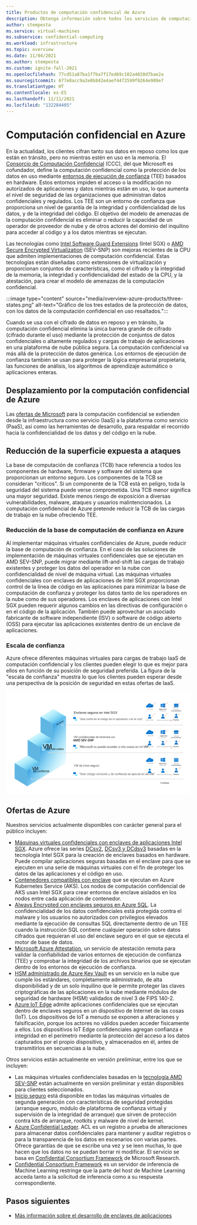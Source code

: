 ```yaml
---
title: Productos de computación confidencial de Azure
description: Obtenga información sobre todos los servicios de computación confidencial que proporciona Azure.
author: stempesta
ms.service: virtual-machines
ms.subservice: confidential-computing
ms.workload: infrastructure
ms.topic: overview
ms.date: 11/04/2021
ms.author: stempesta
ms.custom: ignite-fall-2021
ms.openlocfilehash: 77cd51a87ba1f7ba7f17ed69c102a4020d7bae2a
ms.sourcegitcommit: 677e8acc9a2e8b842e4aef4472599f9264e989e7
ms.translationtype: HT
ms.contentlocale: es-ES
ms.lasthandoff: 11/11/2021
ms.locfileid: "132284405"
---
```

# <a name="confidential-computing-on-azure"></a>Computación confidencial en Azure

En la actualidad, los clientes cifran tanto sus datos en reposo como los que están en tránsito, pero no mientras estén en uso en la memoria. El [Consorcio de Computación Confidencial](https://confidentialcomputing.io/) (CCC), del que Microsoft es cofundador, define la computación confidencial como la protección de los datos en uso mediante [entornos de ejecución de confianza](https://en.wikipedia.org/wiki/Trusted_execution_environment) (TEE) basados en hardware. Estos entornos impiden el acceso o la modificación no autorizados de aplicaciones y datos mientras están en uso, lo que aumenta el nivel de seguridad de las organizaciones que administran datos confidenciales y regulados. Los TEE son un entorno de confianza que proporciona un nivel de garantía de la integridad y confidencialidad de los datos, y de la integridad del código. El objetivo del modelo de amenazas de la computación confidencial es eliminar o reducir la capacidad de un operador de proveedor de nube y de otros actores del dominio del inquilino para acceder al código y a los datos mientras se ejecutan.

Las tecnologías como [Intel Software Guard Extensions](https://www.intel.com.au/content/www/au/en/architecture-and-technology/software-guard-extensions-enhanced-data-protection.html) (Intel SGX) o [AMD Secure Encrypted Virtualization](https://www.amd.com/en/processors/amd-secure-encrypted-virtualization) (SEV-SNP) son mejoras recientes de la CPU que admiten implementaciones de computación confidencial. Estas tecnologías están diseñadas como extensiones de virtualización y proporcionan conjuntos de características, como el cifrado y la integridad de la memoria, la integridad y confidencialidad del estado de la CPU, y la atestación, para crear el modelo de amenazas de la computación confidencial.

:::image type="content" source="media/overview-azure-products/three-states.png" alt-text="Gráfico de los tres estados de la protección de datos, con los datos de la computación confidencial en uso resaltados.":::

Cuando se usa con el cifrado de datos en reposo y en tránsito, la computación confidencial elimina la única barrera grande de cifrado (cifrado durante el uso) mediante la protección de conjuntos de datos confidenciales o altamente regulados y cargas de trabajo de aplicaciones en una plataforma de nube pública segura. La computación confidencial va más allá de la protección de datos genérica. Los entornos de ejecución de confianza también se usan para proteger la lógica empresarial propietaria, las funciones de análisis, los algoritmos de aprendizaje automático o aplicaciones enteras.

## <a name="navigating-azure-confidential-computing"></a>Desplazamiento por la computación confidencial de Azure

Las [ofertas de Microsoft](https://aka.ms/azurecc) para la computación confidencial se extienden desde la infraestructura como servicio (IaaS) a la plataforma como servicio (PaaS), así como las herramientas de desarrollo, para respaldar el recorrido hacia la confidencialidad de los datos y del código en la nube.

## <a name="reducing-the-attack-surface"></a>Reducción de la superficie expuesta a ataques
La base de computación de confianza (TCB) hace referencia a todos los componentes de hardware, firmware y software del sistema que proporcionan un entorno seguro. Los componentes de la TCB se consideran "críticos". Si un componente de la TCB está en peligro, toda la seguridad del sistema puede verse comprometida. Una TCB menor significa una mayor seguridad. Existe menos riesgo de exposición a diversas vulnerabilidades, malware, ataques y usuarios malintencionados. La computación confidencial de Azure pretende reducir la TCB de las cargas de trabajo en la nube ofreciendo TEE. 

### <a name="reducing-your-tcb-in-azure"></a>Reducción de la base de computación de confianza en Azure

Al implementar máquinas virtuales confidenciales de Azure, puede reducir la base de computación de confianza. En el caso de las soluciones de implementación de máquinas virtuales confidenciales que se ejecutan en AMD SEV-SNP, puede migrar mediante lift-and-shift las cargas de trabajo existentes y proteger los datos del operador en la nube con confidencialidad de nivel de máquina virtual. Las máquinas virtuales confidenciales con enclaves de aplicaciones de Intel SGX proporcionan control de la línea de código en las aplicaciones para minimizar la base de computación de confianza y proteger los datos tanto de los operadores en la nube como de sus operadores.  Los enclaves de aplicaciones con Intel SGX pueden requerir algunos cambios en las directivas de configuración o en el código de la aplicación.  También puede aprovechar un asociado fabricante de software independiente (ISV) o software de código abierto (OSS) para ejecutar las aplicaciones existentes dentro de un enclave de aplicaciones. 

### <a name="trust-ladder"></a>Escala de confianza

Azure ofrece diferentes máquinas virtuales para cargas de trabajo IaaS de computación confidencial y los clientes pueden elegir lo que es mejor para ellos en función de su posición de seguridad preferida. La figura de la "escala de confianza" muestra lo que los clientes pueden esperar desde una perspectiva de la posición de seguridad en estas ofertas de IaaS.

![Captura de pantalla de la escala de confianza de Azure, en la que se muestran enclaves con Intel SGX en la parte superior.](media/overview-azure-products/trust-ladder.png)

## <a name="azure-offerings"></a>Ofertas de Azure

Nuestros servicios actualmente disponibles con carácter general para el público incluyen:

- [Máquinas virtuales confidenciales con enclaves de aplicaciones Intel SGX](confidential-computing-enclaves.md). Azure ofrece las series [DCsv2](../virtual-machines/dcv2-series.md), [DCsv3 y DCdsv3](../virtual-machines/dcv3-series.md) basadas en la tecnología Intel SGX para la creación de enclaves basados en hardware. Puede compilar aplicaciones seguras basadas en el enclave para que se ejecuten en una serie de máquinas virtuales con el fin de proteger los datos de las aplicaciones y el código en uso.
- [Contenedores compatibles con enclave](enclave-aware-containers.md) que se ejecutan en Azure Kubernetes Service (AKS). Los nodos de computación confidencial de AKS usan Intel SGX para crear entornos de enclave aislados en los nodos entre cada aplicación de contenedor.
- [Always Encrypted con enclaves seguros en Azure SQL](/sql/relational-databases/security/encryption/always-encrypted-enclaves). La confidencialidad de los datos confidenciales está protegida contra el malware y los usuarios no autorizados con privilegios elevados mediante la ejecución de consultas SQL directamente dentro de un TEE cuando la instrucción SQL contiene cualquier operación sobre datos cifrados que requieran el uso del enclave seguro en el que se ejecuta el motor de base de datos.
- [Microsoft Azure Attestation](../attestation/overview.md), un servicio de atestación remota para validar la confiabilidad de varios entornos de ejecución de confianza (TEE) y comprobar la integridad de los archivos binarios que se ejecutan dentro de los entornos de ejecución de confianza.
- [HSM administrado de Azure Key Vault](/azure/key-vault/managed-hsm/) es un servicio en la nube que cumple los estándares, completamente administrado, de alta disponibilidad y de un solo inquilino que le permite proteger las claves criptográficas de las aplicaciones en la nube mediante módulos de seguridad de hardware (HSM) validados de nivel 3 de FIPS 140-2.
- [Azure IoT Edge](../iot-edge/deploy-confidential-applications.md) admite aplicaciones confidenciales que se ejecutan dentro de enclaves seguros en un dispositivo de Internet de las cosas (IoT). Los dispositivos de IoT a menudo se exponen a alteraciones y falsificación, porque los actores no válidos pueden acceder físicamente a ellos. Los dispositivos IoT Edge confidenciales agregan confianza e integridad en el perímetro mediante la protección del acceso a los datos capturados por el propio dispositivo, y almacenados en él, antes de transmitirlos en secuencias a la nube.

Otros servicios están actualmente en versión preliminar, entre los que se incluyen:

- Las máquinas virtuales confidenciales basadas en la [tecnología AMD SEV-SNP](https://azure.microsoft.com/blog/azure-and-amd-enable-lift-and-shift-confidential-computing/) están actualmente en versión preliminar y están disponibles para clientes seleccionados.
- [Inicio seguro](../virtual-machines/trusted-launch.md) está disponible en todas las máquinas virtuales de segunda generación con características de seguridad protegidas (arranque seguro, módulo de plataforma de confianza virtual y supervisión de la integridad de arranque) que sirven de protección contra kits de arranque, rootkits y malware de nivel de kernel.
- [Azure Confidential Ledger](../confidential-ledger/overview.md). ACL es un registro a prueba de alteraciones para almacenar datos confidenciales para mantener y auditar registros o para la transparencia de los datos en escenarios con varias partes. Ofrece garantías de que se escribe una vez y se leen muchas, lo que hacen que los datos no se puedan borrar ni modificar. El servicio se basa en [Confidential Consortium Framework](https://www.microsoft.com/research/project/confidential-consortium-framework/) de Microsoft Research.
- [Confidential Consortium Framework](https://github.com/microsoft/onnx-server-openenclave) es un servidor de inferencia de Machine Learning restringe que la parte del host de Machine Learning acceda tanto a la solicitud de inferencia como a su respuesta correspondiente.

## <a name="next-steps"></a>Pasos siguientes

- [Más información sobre el desarrollo de enclaves de aplicaciones](application-development.md)

